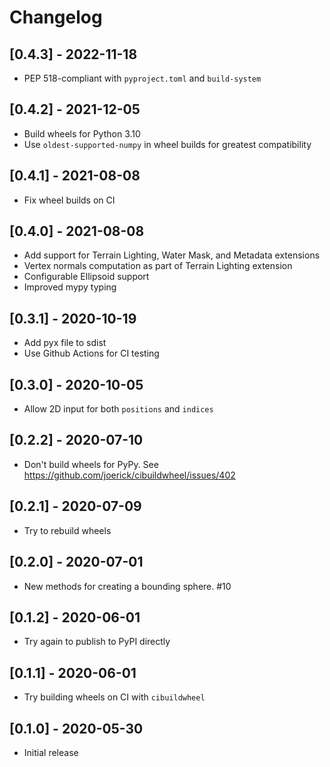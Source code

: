 # Changelog

## [0.4.3] - 2022-11-18

- PEP 518-compliant with `pyproject.toml` and `build-system`

## [0.4.2] - 2021-12-05

- Build wheels for Python 3.10
- Use `oldest-supported-numpy` in wheel builds for greatest compatibility

## [0.4.1] - 2021-08-08

- Fix wheel builds on CI

## [0.4.0] - 2021-08-08

- Add support for Terrain Lighting, Water Mask, and Metadata extensions
- Vertex normals computation as part of Terrain Lighting extension
- Configurable Ellipsoid support
- Improved mypy typing

## [0.3.1] - 2020-10-19

- Add pyx file to sdist
- Use Github Actions for CI testing

## [0.3.0] - 2020-10-05

- Allow 2D input for both `positions` and `indices`

## [0.2.2] - 2020-07-10

- Don't build wheels for PyPy. See https://github.com/joerick/cibuildwheel/issues/402

## [0.2.1] - 2020-07-09

- Try to rebuild wheels

## [0.2.0] - 2020-07-01

- New methods for creating a bounding sphere. #10

## [0.1.2] - 2020-06-01

- Try again to publish to PyPI directly

## [0.1.1] - 2020-06-01

- Try building wheels on CI with `cibuildwheel`

## [0.1.0] - 2020-05-30

- Initial release
